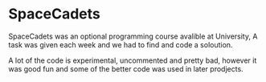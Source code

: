 # SpaceCadets
SpaceCadets was an optional programming course avalible at University,
A task was given each week and we had to find and code a soloution. 

A lot of the code is experimental, uncommented and pretty bad,
however it was good fun and some of the better code was used in later prodjects.
